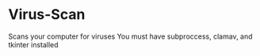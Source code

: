 # Virus-Scan
Scans your computer for viruses
You must have subproccess, clamav, and tkinter installed
